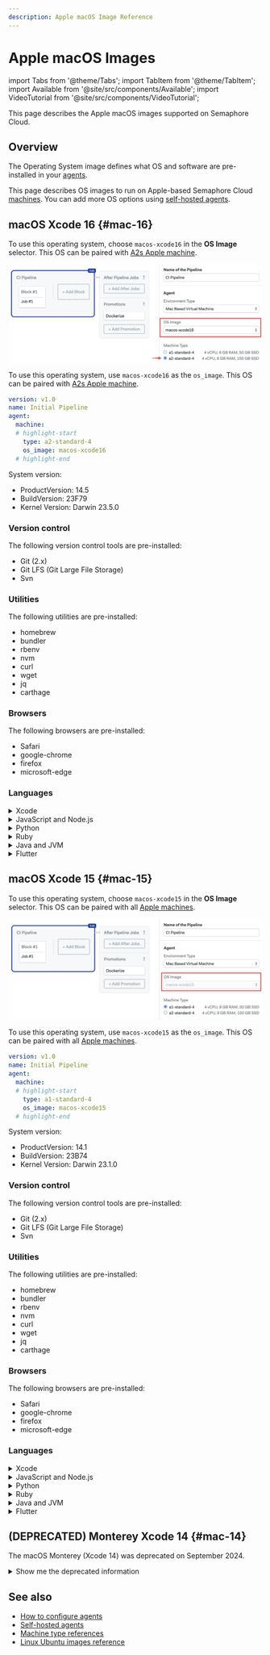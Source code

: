 ```yaml
---
description: Apple macOS Image Reference
---
```


# Apple macOS Images

import Tabs from '@theme/Tabs';
import TabItem from '@theme/TabItem';
import Available from '@site/src/components/Available';
import VideoTutorial from '@site/src/components/VideoTutorial';

<Available/>

This page describes the Apple macOS images supported on Semaphore Cloud.

## Overview

The Operating System image defines what OS and software are pre-installed in your [agents](../using-semaphore/pipelines#agents). 

This page describes OS images to run on Apple-based Semaphore Cloud [machines](./machine-types). You can add more OS options using [self-hosted agents](../using-semaphore/self-hosted).

## macOS Xcode 16 {#mac-16}

<Tabs groupId="editor-yaml">
<TabItem value="editor" label="Editor">

To use this operating system, choose `macos-xcode16` in the **OS Image** selector. This OS can be paired with [A2s Apple machine](./machine-types#macos).

![Selecting the macOS Xcode16 using the workflow editor](./img/macos16-selector.jpg)

</TabItem>
<TabItem value="yaml" label="YAML">

To use this operating system, use `macos-xcode16` as the `os_image`. This OS can be paired with [A2s Apple machine](./machine-types#macos).

```yaml
version: v1.0
name: Initial Pipeline
agent:
  machine:
  # highlight-start
    type: a2-standard-4
    os_image: macos-xcode16
  # highlight-end
```

</TabItem>
</Tabs>

System version:

- ProductVersion: 14.5
- BuildVersion: 23F79
- Kernel Version: Darwin 23.5.0

### Version control

The following version control tools are pre-installed:

- Git (2.x)
- Git LFS (Git Large File Storage)
- Svn


### Utilities

The following utilities are pre-installed:

- homebrew
- bundler
- rbenv
- nvm
- curl
- wget
- jq
- carthage

### Browsers

The following browsers are pre-installed:

- Safari
- google-chrome
- firefox
- microsoft-edge

### Languages

<details>
<summary>Xcode</summary>
<div>

Installed versions:

- 16 (default)

The default installed Xcode version is `16.0`.

Xcode 16.0 has the following SDKs preinstalled:

- iOS 18.0
- macOS 15.0
- tvOS 18.0
- watchOS 11
- visionos 2.0

</div>

</details>
<details>
<summary>JavaScript and Node.js</summary>
<div>

Installed version:

- Node.js: v18.20.1
- Yarn: 1.22.22

</div>
</details>

<details>
<summary>Python</summary>
<div>

Installed version:

- 3.12.44

Supporting libraries:

- pip3: 24

</div>
</details>

<details>
<summary>Ruby</summary>
<div>

Installed versions:

- 3.3.2 (system)
- 3.3.5

Following gems are pre-installed:

- fastlane (2.221.1)
- cocoapods (1.15.2)

</div>
</details>

<details>
<summary>Java and JVM</summary>
<div>

- openjdk 17

</div>
</details>

<details>
<summary>Flutter</summary>
<div>

- 3.24.3

</div>
</details>

## macOS Xcode 15 {#mac-15}

<Tabs groupId="editor-yaml">
<TabItem value="editor" label="Editor">

To use this operating system, choose `macos-xcode15` in the **OS Image** selector. This OS can be paired with all [Apple machines](./machine-types#macos).

![Selecting the macOS Xcode15 using the workflow editor](./img/macos15-selector.jpg)

</TabItem>
<TabItem value="yaml" label="YAML">

To use this operating system, use `macos-xcode15` as the `os_image`. This OS can be paired with all [Apple machines](./machine-types#macos).

```yaml
version: v1.0
name: Initial Pipeline
agent:
  machine:
  # highlight-start
    type: a1-standard-4
    os_image: macos-xcode15
  # highlight-end
```

</TabItem>
</Tabs>


System version:

- ProductVersion: 14.1
- BuildVersion: 23B74
- Kernel Version: Darwin 23.1.0

### Version control

The following version control tools are pre-installed:

- Git (2.x)
- Git LFS (Git Large File Storage)
- Svn

### Utilities

The following utilities are pre-installed:

- homebrew
- bundler
- rbenv
- nvm
- curl
- wget
- jq
- carthage

### Browsers

The following browsers are pre-installed:

- Safari
- google-chrome
- firefox
- microsoft-edge

### Languages

<details>
<summary>Xcode</summary>
<div>

Installed versions:

- 15.0.1
- 15.2
- 15.3 (default)

The default installed Xcode version is `15.3`.


Xcode 15.3 has the following SDKs preinstalled:

- iphoneos 17.4
- iphonesimulator 17.4
- driverkit.macos 23.0
- macos 14.2
- appletvos 17.4
- appletvsimulator 17.4
- watchos 10.4
- watchsimulator 10.4
- visionos 1.0

</div>

</details>
<details>
<summary>JavaScript and Node.js</summary>
<div>

Installed version:

- Node.js: v20.9.0
- Yarn: 1.22.19

</div>
</details>

<details>
<summary>Python</summary>
<div>

Installed version:

- 3.9.11

Supporting libraries:

- pip3: 23.3.1

</div>
</details>

<details>
<summary>Ruby</summary>
<div>

Installed versions:

- 2.6.10 (system)
- 3.1.4
- 3.1.5
- 3.1.6
- 3.2.0
- 3.2.1
- 3.2.2
- 3.2.3
- 3.2.4
- 3.2.5
- 3.3.0
- 3.3.1
- 3.3.2
- 3.3.3
- 3.3.4
- 3.3.5
 

Following gems are pre-installed:

- fastlane (2.222.0)
- cocoapods (1.15.2)

</div>
</details>

<details>
<summary>Java and JVM</summary>
<div>

- openjdk 17

</div>
</details>

<details>
<summary>Flutter</summary>
<div>

- 3.16.7

</div>
</details>

## (DEPRECATED) Monterey Xcode 14 {#mac-14}

The macOS Monterey (Xcode 14) was deprecated on September 2024.

<details>
<summary>Show me the deprecated information</summary>
<div>

System version:

- ProductVersion: 12.7
- BuildVersion: 21G651
- Kernel Version: Darwin 21.6.0

The following version control tools are pre-installed:

- Git (2.x)
- Git LFS (Git Large File Storage)

The following utilities are pre-installed:

- homebrew
- bundler
- rbenv
- nvm
- curl
- wget
- jq
- carthage


The following browsers are pre-installed:

- Safari
- google-chrome
- firefox
- microsoft-edge

<details>
<summary>Xcode</summary>
<div>

Installed versions:

- 14.1
- 14.2
- 14.3.1

The default installed Xcode version is `14.3.1`.


Xcode 14 has the following SDKs preinstalled:

- iphoneos 16.0
- iphonesimulator 16.0
- driverkit.macos 21.4
- macos 12.3
- appletvos 16.0
- appletvsimulator 16.0
- watchos 9.0
- watchsimulator 9.0

</div>

</details>
<details>
<summary>JavaScript and Node.js</summary>
<div>

Installed versions:

- nvm: 0.39.1
- Yarn: 1.22.19

</div>
</details>

<details>
<summary>Python</summary>
<div>

Installed version:

- 3.9.11

Supporting libraries:

- pip3: 22.0.4

</div>
</details>

<details>
<summary>Ruby</summary>
<div>

Installed versions:

- 2.7.8 (system)

The following gems are pre-installed:

- fastlane (2.213.0)
- cocoapods (1.11.3)

</div>
</details>

<details>
<summary>Java and JVM</summary>
<div>

- openjdk 17

</div>
</details>

<details>
<summary>Flutter</summary>
<div>

- 3.10.5

</div>
</details>

</div>
</details>


## See also

- [How to configure agents](../using-semaphore/pipelines#agents)
- [Self-hosted agents](../using-semaphore/self-hosted)
- [Machine type references](./machine-types)
- [Linux Ubuntu images reference](./os-ubuntu)
